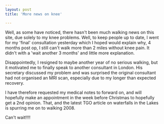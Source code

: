 ```yaml
---
layout: post
title: 'More news on knee'

---
```


Well, as some have noticed, there hasn't been much walking news on this site, due solely to my knee problems. Well, to keep people up to date, I went for my 'final' consultation yesterday which I hoped would explain why, 4 months post op, I still can't walk more than 2 miles without knee pain. It didn't with a 'wait another 3 months' and little more explanation.

Disappointedly, I resigned to maybe another year of no serious walking, but it motivated me to finally speak to another consultant in London. His secretary discussed my problem and was surprised the original consultant had not organised an MRI scan, especially due to my longer than expected recovery.

I have therefore requested my medical notes to forward on, and will hopefully make an appointment in the week before Christmas to hopefully get a 2nd opinion. That, and the latest TGO article on waterfalls in the Lakes is spurring me on to walking 2008.

Can't wait!!!!
